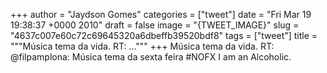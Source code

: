 
+++
author = "Jaydson Gomes"
categories = ["tweet"]
date = "Fri Mar 19 19:38:37 +0000 2010"
draft = false
image = "{TWEET_IMAGE}"
slug = "4637c007e60c72c69645320a6dbeffb39520bdf8"
tags = ["tweet"]
title = """Música tema da vida. RT: ..."""
+++
Música tema da vida. RT: @filpamplona: Música tema da sexta feira #NOFX I am  an  Alcoholic.
